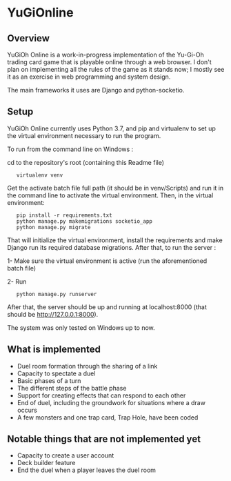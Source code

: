 # YuGiOnline

## Overview

YuGiOh Online is a work-in-progress implementation of the Yu-Gi-Oh trading card
game that is playable online through a web browser. I don't plan on
implementing all the rules of the game as it stands now; I mostly see it as an
exercise in web programming and system design. 

The main frameworks it uses are Django and python-socketio.

## Setup 

YuGiOh Online currently uses Python 3.7, and pip and virtualenv to set up the
virtual environment necessary to run the program. 

To run from the command line on Windows :

cd to the repository's root (containing this Readme file)
```
   virtualenv venv
```
Get the activate batch file full path (it should be in venv/Scripts) and run it in the command line to activate the virtual environment. 
Then, in the virtual environment:
```
   pip install -r requirements.txt
   python manage.py makemigrations socketio_app
   python manage.py migrate
```
That will initialize the virtual environment, install the requirements and make Django run its required database
migrations. After that, to run the server :

1- Make sure the virtual environment is active (run the aforementioned batch
file)

2- Run 
```
   python manage.py runserver
```
After that, the server should be up and running at localhost:8000 (that should
be http://127.0.0.1:8000).

The system was only tested on Windows up to now.

## What is implemented

- Duel room formation through the sharing of a link
- Capacity to spectate a duel
- Basic phases of a turn 
- The different steps of the battle phase
- Support for creating effects that can respond to each other
- End of duel, including the groundwork for situations where a draw occurs
- A few monsters and one trap card, Trap Hole, have been coded

## Notable things that are not implemented yet

- Capacity to create a user account
- Deck builder feature
- End the duel when a player leaves the duel room
